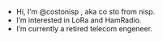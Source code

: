 - Hi, I’m @costonisp , aka co sto from nisp.
- I’m interested in LoRa and HamRadio.
- I’m currently a retired telecom engeneer.

<!---
costonisp/costonisp is a ✨ special ✨ repository because its `README.md` (this file) appears on your GitHub profile.
You can click the Preview link to take a look at your changes.
--->
